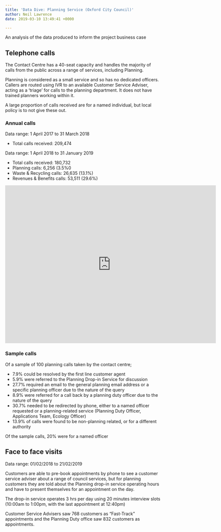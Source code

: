 ```yaml
---
title: 'Data Dive: Planning Service (Oxford City Council)'
author: Neil Lawrence
date: 2019-03-10 13:49:41 +0000

---
```

An analysis of the data produced to inform the project business case

## Telephone calls

The Contact Centre has a 40-seat capacity and handles the majority of calls from the public across a range of services, including Planning.

Planning is considered as a small service and so has no dedicated officers. Callers are routed using IVR to an available Customer Service Adviser, acting as a ‘triage’ for calls to the planning department. It does not have trained planners working within it. 

A large proportion of calls received are for a named individual, but local policy is to not give these out.

### Annual calls

Data range: 1 April 2017 to 31 March 2018

* Total calls received: 209,474

Data range: 1 April 2018 to 31 January 2019

* Total calls received: 180,732
* Planning calls: 6,256 (3.5%0
* Waste & Recycling calls: 26,635 (13.1%)
* Revenues & Benefits calls: 53,511 (29.6%)

<iframe width="680" height="510" src="https://app.powerbi.com/view?r=eyJrIjoiYjE0MTNlYjctNGIyMC00OTRlLWIwOGUtZWUyNTEyZDIxZTAwIiwidCI6IjlmM2QwZjM5LTVlMmItNGY4OC05ZDQzLWU5MzQ0ZjlhYTAyZCIsImMiOjh9" frameborder="0" allowFullScreen="true"></iframe>

### Sample calls

Of a sample of 100 planning calls taken by the contact centre;

* 7.9% could be resolved by the first line customer agent
* 5.9% were referred to the Planning Drop-in Service for discussion
* 27.7% required an email to the general planning email address or a specific planning officer due to the nature of the query
* 8.9% were referred for a call back by a planning duty officer due to the nature of the query
* 30.7% needed to be redirected by phone, either to a named officer requested or a planning-related service (Planning Duty Officer, Applications Team, Ecology Officer)
* 13.9% of calls were found to be non-planning related, or for a different authority

Of the sample calls, 20% were for a named officer

## Face to face visits

Data range: 01/02/2018 to 21/02/2019

Customers are able to pre-book appointments by phone to see a customer service adviser about a range of council services, but for planning customers they are told about the Planning drop-in service operating hours and have to present themselves for an appointment on the day.

The drop-in service operates 3 hrs per day using 20 minutes interview slots (10:00am to 1:00pm, with the last appointment at 12:40pm)

Customer Service Advisers saw 768 customers as “Fast-Track” appointments and the Planning Duty office saw 832 customers as appointments.